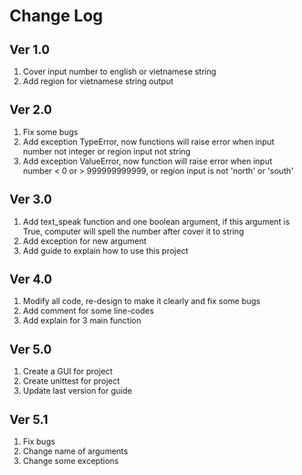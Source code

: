 # Change Log
## Ver 1.0
1. Cover input number to english or vietnamese string
2. Add region for vietnamese string output
## Ver 2.0
1. Fix some bugs
2. Add exception TypeError, now functions will raise error when input number not integer or region input not string
3. Add exception ValueError, now function will raise error when input number < 0 or > 999999999999, 
or region input is not 'north' or 'south'
## Ver 3.0
1. Add text_speak function and one boolean argument, if this argument is True, 
computer will spell the number after cover it to string
2. Add exception for new argument
3. Add guide to explain how to use this project
## Ver 4.0
1. Modify all code, re-design to make it clearly and fix some bugs
2. Add comment for some line-codes
3. Add explain for 3 main function
## Ver 5.0
1. Create a GUI for project
2. Create unittest for project
3. Update last version for guide
## Ver 5.1
1. Fix bugs
2. Change name of arguments
3. Change some exceptions
